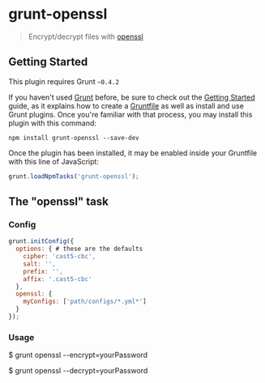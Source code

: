 # grunt-openssl

> Encrypt/decrypt files with <a href="https://www.openssl.org/docs/apps/openssl.html">openssl</a>

## Getting Started
This plugin requires Grunt `~0.4.2`

If you haven't used [Grunt](http://gruntjs.com/) before, be sure to check out the [Getting Started](http://gruntjs.com/getting-started) guide, as it explains how to create a [Gruntfile](http://gruntjs.com/sample-gruntfile) as well as install and use Grunt plugins. Once you're familiar with that process, you may install this plugin with this command:

```shell
npm install grunt-openssl --save-dev
```

Once the plugin has been installed, it may be enabled inside your Gruntfile with this line of JavaScript:

```js
grunt.loadNpmTasks('grunt-openssl');
```

## The "openssl" task

### Config 

```js
grunt.initConfig({
  options: { # these are the defaults
    cipher: 'cast5-cbc',
    salt: '',
    prefix: '',
    affix: '.cast5-cbc'
  },
  openssl: {
    myConfigs: ['path/configs/*.yml*']
  }
});
```

### Usage

$ grunt openssl --encrypt=yourPassword

$ grunt openssl --decrypt=yourPassword
